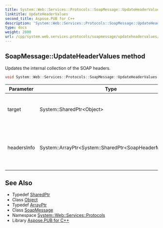 ```yaml
---
title: System::Web::Services::Protocols::SoapMessage::UpdateHeaderValues method
linktitle: UpdateHeaderValues
second_title: Aspose.PUB for C++
description: 'System::Web::Services::Protocols::SoapMessage::UpdateHeaderValues method. Updates the internal collection of the SOAP headers in C++.'
type: docs
weight: 2800
url: /cpp/system.web.services.protocols/soapmessage/updateheadervalues/
---
```

## SoapMessage::UpdateHeaderValues method


Updates the internal collection of the SOAP headers.

```cpp
void System::Web::Services::Protocols::SoapMessage::UpdateHeaderValues(System::SharedPtr<Object> target, System::ArrayPtr<System::SharedPtr<SoapHeaderMapping>> headersInfo)
```


| Parameter | Type | Description |
| --- | --- | --- |
| target | System::SharedPtr\<Object\> | The object to get the SOAP headers from. |
| headersInfo | System::ArrayPtr\<System::SharedPtr\<SoapHeaderMapping\>\> | A collection of headers from which the internal collection will be updated. |

## See Also

* Typedef [SharedPtr](../../../system/sharedptr/)
* Class [Object](../../../system/object/)
* Typedef [ArrayPtr](../../../system/arrayptr/)
* Class [SoapMessage](../)
* Namespace [System::Web::Services::Protocols](../../)
* Library [Aspose.PUB for C++](../../../)
